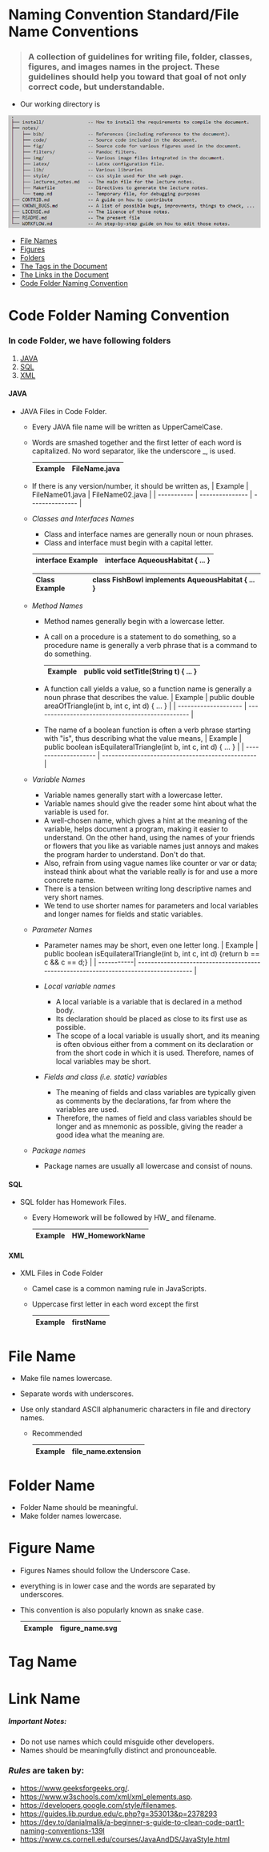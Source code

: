 #   Naming Convention Standard/File Name Conventions

>### A collection of guidelines for writing file, folder, classes, figures, and images names in the project. These guidelines should help you toward that goal of not only correct code, but understandable. 

* Our working directory is

![alt text](1.png)

  * [File Names](#file-name)
  * [Figures](#figure-name)
  * [Folders](#folder-name)
  * [The Tags in the Document](#tag-name)
  * [The Links in the Document](#link-name)
  * [Code Folder Naming Convention](#code-folder-naming-convention)



# Code Folder Naming Convention

### In code Folder, we have following folders

1. [JAVA](#java)
2. [SQL](#sql)
3. [XML](#xml)

#### JAVA
* JAVA Files in Code Folder.
    * Every JAVA file name will be written as UpperCamelCase.
    * Words are smashed together and the first letter of each word is capitalized. No word separator, like the underscore _, is used.

         | Example     | FileName.java |
         | ----------- | ------------- | 

    * If there is any version/number, it should be written as,
         | Example     | FileName01.java | FileName02.java |
         | ----------- | --------------- | --------------- |

    * *Classes and Interfaces Names*
        * Class and interface names are generally noun or noun phrases.
        * Class and interface must begin with a capital letter.

         |interface Example     | interface AqueousHabitat { ... } | 
         | -------------------- | -------------------------------- | 

         |Class Example         | class FishBowl implements AqueousHabitat { ... } | 
         | -------------------- | ------------------------------------------------ | 

    * *Method Names* 
  
      * Method names generally begin with a lowercase letter. 
      * A call on a procedure is a statement to do something, so a procedure name is generally a verb phrase that is a command to do something.

         | Example              | public void setTitle(String t) { ... } | 
         | -------------------- | ------------------------------------------------ | 

         
      * A function call yields a value, so a function name is generally a noun phrase that describes the value.
         | Example              | public double areaOfTriangle(int b, int c, int d) { ... } | 
         | -------------------- | ------------------------------------------------ | 

      * The name of a boolean function is often a verb phrase starting with "is", thus describing what the value means,
         | Example              | public boolean isEquilateralTriangle(int b, int c, int d) { ... } | 
         | -------------------- | ------------------------------------------------ | 

    * *Variable Names*
  
      * Variable names generally start with a lowercase letter.
      * Variable names should give the reader some hint about what the variable is used for. 
      * A well-chosen name, which gives a hint at the meaning of the variable, helps document a program, making it easier to understand. On the other hand, using the names of your friends or flowers that you like as variable names just annoys and makes the program harder to understand. Don't do that. 
      * Also, refrain from using vague names like counter or var or data; instead think about what the variable really is for and use a more concrete name.
      * There is a tension between writing long descriptive names and very short names.
      * We tend to use shorter names for parameters and local variables and longer names for fields and static variables.

    * *Parameter Names*
      * Parameter names may be short, even one letter long.
        | Example    | public boolean isEquilateralTriangle(int b, int c, int d) {return b == c && c == d;} |
        | -----------| ------------------------------------------------------------------------------------ |

      * *Local variable names* 
        * A local variable is a variable that is declared in a method body. 
        * Its declaration should be placed as close to its first use as possible.
        *  The scope of a local variable is usually short, and its meaning is often obvious either from a comment on its declaration or from the short code in which it is used. Therefore, names of local variables may be short.

       * *Fields and class (i.e. static) variables* 
         * The meaning of fields and class variables are typically given as comments by the declarations, far from where the variables are used. 
         * Therefore, the names of field and class variables should be longer and as mnemonic as possible, giving the reader a good idea what the meaning are.
     * *Package names*
  
       * Package names are usually all lowercase and consist of nouns.

#### SQL

* SQL folder has Homework Files.
    * Every Homework will be followed by HW_ and filename.

        | Example    | HW_HomeworkName |
        | -----------| --------------- |
#### XML
* XML Files in Code Folder
  * Camel case is a common naming rule in JavaScripts.
  * Uppercase first letter in each word except the first

    | Example     |  firstName |
    | ----------- | ---------- |


# File Name
*  Make file names lowercase.
*  Separate words with underscores.
*  Use only standard ASCII alphanumeric characters in  file and directory names.

    * Recommended


        Example | file_name.extension |
       ---------|---------------------|

# Folder Name
* Folder Name should be meaningful.
* Make folder names lowercase.

# Figure Name

* Figures Names should follow the Underscore Case.
*  everything is in lower case and the words are separated by underscores.
*  This convention is also popularly known as snake case.

    | Example    | figure_name.svg |
    | ---------- | --------------- |

# Tag Name



# Link Name





        
       

















##### *Important* Notes: 

*   Do not use names which could misguide other developers.
*   Names should be meaningfully distinct and pronounceable.





### *Rules* are taken by:
  *  https://www.geeksforgeeks.org/.
  *  https://www.w3schools.com/xml/xml_elements.asp.
  *  https://developers.google.com/style/filenames.
  *  https://guides.lib.purdue.edu/c.php?g=353013&p=2378293
  *  https://dev.to/danialmalik/a-beginner-s-guide-to-clean-code-part1-naming-conventions-139l
  *  https://www.cs.cornell.edu/courses/JavaAndDS/JavaStyle.html

